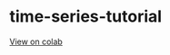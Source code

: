 # time-series-tutorial

[View on colab](https://colab.research.google.com/github/jjmossel/time-series-tutorial/blob/master/Tutorial01.ipynb)
